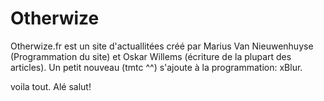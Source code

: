 # Otherwize
Otherwize.fr est un site d'actuallitées créé par Marius Van Nieuwenhuyse (Programmation du site) et Oskar Willems (écriture de la plupart des articles).
Un petit nouveau (tmtc ^^) s'ajoute à la programmation: xBlur.

voila tout.
Alé salut!
